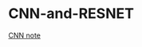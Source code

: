 # CNN-and-RESNET

[CNN note](https://www.notion.so/CNN-v-1-s-m-ng-CNN-c-b-n-6a5d087732ea420ba1141c3689c2a140)
